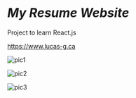 # ***My Resume Website***

Project to learn React.js

https://www.lucas-g.ca


![pic1](https://github.com/Loux14/Notion-Page/assets/122696881/6d29285b-cad9-47b9-b087-38fd4cb7e0a4)


![pic2](https://github.com/Loux14/Notion-Page/assets/122696881/4aee5d2f-b2d7-4aa2-bd02-217202caf670)



![pic3](https://github.com/Loux14/Notion-Page/assets/122696881/96e041af-459a-4195-bfb5-f884062ef5d7)
